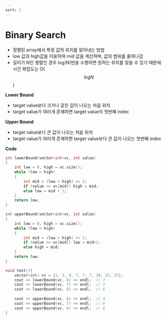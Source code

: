 ```yaml
---
sort: 2
---
```


# Binary Search

* 정렬된 array에서 특정 값의 위치를 알아내는 방법
* low 값과 high값을 이용하여 mid 값을 계산하며, 값의 범위를 줄여나감
* 길이가 N인 행렬인 경우 log(N)번을 수행하면 원하는 위치를 찾을 수 있기 때문에 시간 복잡도는 O($$logN$$)

**Lower Bound**

* target value보다 크거나 같은 값이 나오는 처음 위치
* target value가 여러개 존재하면 target value의 첫번째 index

**Upper Bound**

* target value보다 큰 값이 나오는 처음 위치
* target value가 여러개 존재하면 target value보다 큰 값이 나오는 첫번째 index

**Code**

```c++
int lowerBound(vector<int>vc, int value)
{
    int low = 0, high = vc.size();
    while (low < high)
    {
        int mid = (low + high) >> 1;
        if (value <= vc[mid]) high = mid;
        else low = mid + 1;
    }
    return low;
}

int upperBound(vector<int>vc, int value)
{
    int low = 0, high = vc.size();
    while (low < high) 
    {
        int mid = (low + high) >> 1;
        if (value >= vc[mid]) low = mid+1;
        else high = mid;
    }
    return low;
}

void test(){
    vector<int> vc = {1, 2, 4, 7, 7, 7, 10, 22, 27};
    cout << lowerBound(vc, 6) << endl;  // 3
    cout << lowerBound(vc, 7) << endl;  // 3
    cout << lowerBound(vc, 8) << endl;  // 6
 
  	cout << upperBound(vc, 6) << endl;  // 3
    cout << upperBound(vc, 7) << endl;  // 6
    cout << upperBound(vc, 8) << endl;  // 6
}
```

